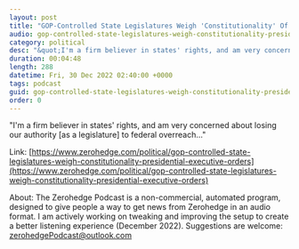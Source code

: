 ```yaml
---
layout: post
title: "GOP-Controlled State Legislatures Weigh 'Constitutionality' Of Presidential Executive Orders"
audio: gop-controlled-state-legislatures-weigh-constitutionality-presidential-executive-orders-0
category: political
desc: "&quot;I'm a firm believer in states' rights, and am very concerned about losing our authority [as a legislature] to federal overreach...&quot;"
duration: 00:04:48
length: 288
datetime: Fri, 30 Dec 2022 02:40:00 +0000
tags: podcast
guid: gop-controlled-state-legislatures-weigh-constitutionality-presidential-executive-orders-0
order: 0
---
```

&quot;I'm a firm believer in states' rights, and am very concerned about losing our authority [as a legislature] to federal overreach...&quot;

Link: [https://www.zerohedge.com/political/gop-controlled-state-legislatures-weigh-constitutionality-presidential-executive-orders](https://www.zerohedge.com/political/gop-controlled-state-legislatures-weigh-constitutionality-presidential-executive-orders)

About: The Zerohedge Podcast is a non-commercial, automated program, designed to give people a way to get news from Zerohedge in an audio format.  I am actively working on tweaking and improving the setup to create a better listening experience (December 2022).  Suggestions are welcome: [zerohedgePodcast@outlook.com](mailto:zerohedgePodcast@outlook.com)